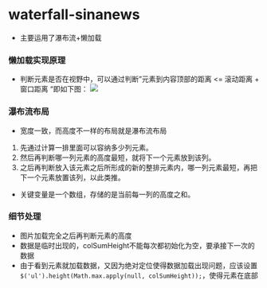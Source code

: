 # waterfall-sinanews

- 主要运用了瀑布流+懒加载

### 懒加载实现原理

- 判断元素是否在视野中，可以通过判断”元素到内容顶部的距离 <= 滚动距离 + 窗口距离    “即如下图：
![](http://ww1.sinaimg.cn/large/a0293cd1gy1fpmw84uafej208y09pgln.jpg)

### 瀑布流布局
- 宽度一致，而高度不一样的布局就是瀑布流布局

1. 先通过计算一排里面可以容纳多少列元素。
2. 然后再判断哪一列元素的高度最短，就将下一个元素放到该列。
3. 之后再判断放入该元素之后所形成的新的整排元素内，哪一列元素最短，再把下一个元素放置该列，以此类推。

- 关键变量是一个数组，存储的是当前每一列的高度之和。

### 细节处理
- 图片加载完全之后再判断元素的高度
- 数据是临时出现的，colSumHeight不能每次都初始化为空，要承接下一次的数据
- 由于看到元素就加载数据，又因为绝对定位使得数据加载出现问题，应该设置`$('ul').height(Math.max.apply(null, colSumHeight));`，使得元素在底部
